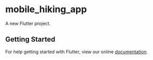 # mobile_hiking_app

A new Flutter project.

## Getting Started

For help getting started with Flutter, view our online
[documentation](https://flutter.io/).
